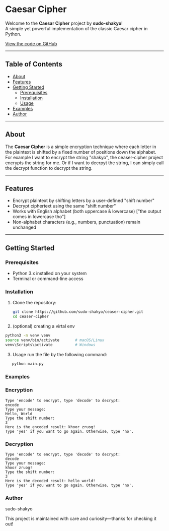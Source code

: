 # Caesar Cipher

Welcome to the **Caesar Cipher** project by **sudo-shakyo**!  
A simple yet powerful implementation of the classic Caesar cipher in Python.

[View the code on GitHub](https://github.com/sudo-shakyo/ceaser-cipher)

---

##  Table of Contents
- [About](#about)  
- [Features](#features)  
- [Getting Started](#getting-started)  
  - [Prerequisites](#prerequisites)  
  - [Installation](#installation)  
  - [Usage](#usage)  
- [Examples](#examples)  
- [Author](#author)  

---

## About

The **Caesar Cipher** is a simple encryption technique where each letter in the plaintext is shifted by a fixed number of positions down the alphabet. For example I want to encrypt the string "shakyo", the ceaser-cipher project encrypts the string for me. Or if I want to decrpyt the string, I can simply call the decrypt function to decrypt the string.

---

## Features

- Encrypt plaintext by shifting letters by a user-defined "shift number"
- Decrypt ciphertext using the same "shift number"
- Works with English alphabet (both uppercase & lowercase) ["the output comes in lowercase tho"]
- Non-alphabet characters (e.g., numbers, punctuation) remain unchanged  

---

## Getting Started

### Prerequisites

- Python 3.x installed on your system  
- Terminal or command-line access  

### Installation

1. Clone the repository:

   ```bash
   git clone https://github.com/sudo-shakyo/ceaser-cipher.git
   cd ceaser-cipher
2.  (optional) creating a virtal env
   ```bash
python3 -m venv venv
source venv/bin/activate       # macOS/Linux
venv\Scripts\activate          # Windows
```
3. Usage
run the file by the following command:
```bash
   python main.py
```
### Examples 
### Encryption
```
Type 'encode' to encrypt, type 'decode' to decrypt:
encode
Type your message:
Hello, World
Type the shift number: 
3
Here is the encoded result: khoor zruog!
Type 'yes' if you want to go again. Otherwise, type 'no'.
```
### Decryption
```
Type 'encode' to encrypt, type 'decode' to decrypt:
decode
Type your message:
khoor zruog!
Type the shift number: 
3
Here is the decoded result: hello world!
Type 'yes' if you want to go again. Otherwise, type 'no'.
```
### Author

sudo-shakyo

This project is maintained with care and curiosity—thanks for checking it out!


